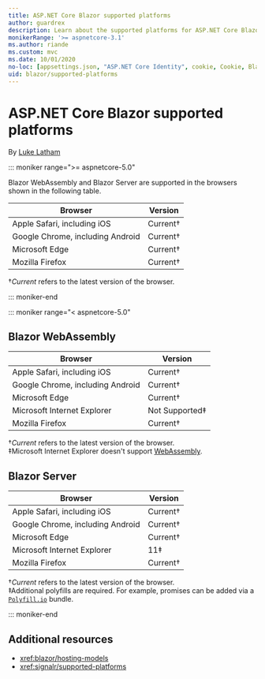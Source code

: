 ```yaml
---
title: ASP.NET Core Blazor supported platforms
author: guardrex
description: Learn about the supported platforms for ASP.NET Core Blazor.
monikerRange: '>= aspnetcore-3.1'
ms.author: riande
ms.custom: mvc
ms.date: 10/01/2020
no-loc: [appsettings.json, "ASP.NET Core Identity", cookie, Cookie, Blazor, "Blazor Server", "Blazor WebAssembly", "Identity", "Let's Encrypt", Razor, SignalR]
uid: blazor/supported-platforms
---
```

# ASP.NET Core Blazor supported platforms

By [Luke Latham](https://github.com/guardrex)

::: moniker range=">= aspnetcore-5.0"

Blazor WebAssembly and Blazor Server are supported in the browsers shown in the following table.

| Browser                          | Version         |
| -------------------------------- | --------------- |
| Apple Safari, including iOS      | Current&dagger; |
| Google Chrome, including Android | Current&dagger; |
| Microsoft Edge                   | Current&dagger; |
| Mozilla Firefox                  | Current&dagger; |  

&dagger;*Current* refers to the latest version of the browser.  

::: moniker-end

::: moniker range="< aspnetcore-5.0"

## Blazor WebAssembly

| Browser                          | Version               |
| -------------------------------- | --------------------- |
| Apple Safari, including iOS      | Current&dagger;       |
| Google Chrome, including Android | Current&dagger;       |
| Microsoft Edge                   | Current&dagger;       |
| Microsoft Internet Explorer      | Not Supported&Dagger; |
| Mozilla Firefox                  | Current&dagger;       |  

&dagger;*Current* refers to the latest version of the browser.  
&Dagger;Microsoft Internet Explorer doesn't support [WebAssembly](https://webassembly.org).

## Blazor Server

| Browser                          | Version         |
| -------------------------------- | --------------- |
| Apple Safari, including iOS      | Current&dagger; |
| Google Chrome, including Android | Current&dagger; |
| Microsoft Edge                   | Current&dagger; |
| Microsoft Internet Explorer      | 11&Dagger;      |
| Mozilla Firefox                  | Current&dagger; |

&dagger;*Current* refers to the latest version of the browser.  
&Dagger;Additional polyfills are required. For example, promises can be added via a [`Polyfill.io`](https://polyfill.io/v3/) bundle.

::: moniker-end

## Additional resources

* <xref:blazor/hosting-models>
* <xref:signalr/supported-platforms>
